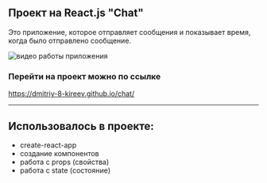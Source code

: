 ## Проект на React.js "Chat"
Это приложение, которое отправляет сообщения и показывает время, когда было отправлено сообщение.

![видео работы приложения](https://j.gifs.com/E9o77v.gif)

### Перейти на проект можно по ссылке

https://dmitriy-8-kireev.github.io/chat/

---

## Использовалось в проекте:

- create-react-app
- создание компонентов
- работа с props (свойства)
- работа с state (состояние)
